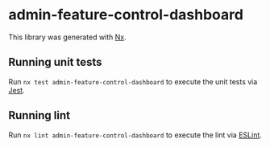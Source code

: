 # admin-feature-control-dashboard

This library was generated with [Nx](https://nx.dev).

## Running unit tests

Run `nx test admin-feature-control-dashboard` to execute the unit tests via [Jest](https://jestjs.io).

## Running lint

Run `nx lint admin-feature-control-dashboard` to execute the lint via [ESLint](https://eslint.org/).
